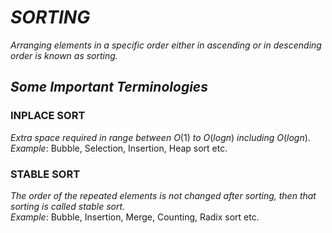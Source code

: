 # _SORTING_
_Arranging elements in a specific order either in ascending or in descending order is known as sorting._

## $Some$ $Important$ $Terminologies$
### INPLACE SORT
_Extra space required in range between_ $O(1)$ _to_ $O(logn)$ _including_ $O(logn)$.<br>
$Example:$ Bubble, Selection, Insertion, Heap sort etc.

### STABLE SORT
_The order of the repeated elements is not changed after sorting, then that sorting is called stable sort._ <br>
$Example:$ Bubble, Insertion, Merge, Counting, Radix sort etc.
